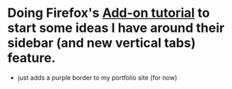 # Doing Firefox's [Add-on tutorial](https://developer.mozilla.org/en-US/docs/Mozilla/Add-ons/WebExtensions/Your_first_WebExtension) to start some ideas I have around their sidebar (and new vertical tabs) feature.

- just adds a purple border to my portfolio site (for now)